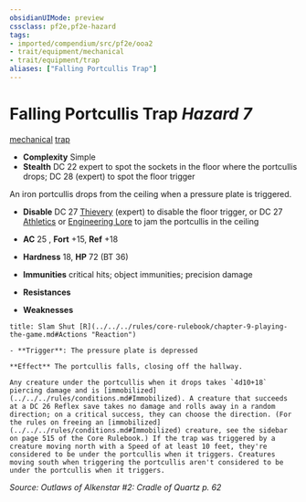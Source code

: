 ```yaml
---
obsidianUIMode: preview
cssclass: pf2e,pf2e-hazard
tags:
- imported/compendium/src/pf2e/ooa2
- trait/equipment/mechanical
- trait/equipment/trap
aliases: ["Falling Portcullis Trap"]
---
```

# Falling Portcullis Trap *Hazard 7*  
[mechanical](mechanical.md)  [trap](trap.md)  

- **Complexity** Simple
- **Stealth** DC 22 expert to spot the sockets in the floor where the portcullis drops; DC 28 (expert) to spot the floor trigger  

An iron portcullis drops from the ceiling when a pressure plate is triggered.

- **Disable** DC 27 [Thievery](../../skills.md#Thievery) (expert) to disable the floor trigger, or DC 27 [Athletics](../../skills.md#Athletics) or [Engineering Lore](../../skills.md#Lore) to jam the portcullis in the ceiling  

- **AC** 25 , **Fort** +15, **Ref** +18
- **Hardness** 18, **HP** 72 (BT 36)
- **Immunities** critical hits; object immunities; precision damage
- **Resistances** 
- **Weaknesses** 
     
```ad-embed-ability
title: Slam Shut [R](../../../rules/core-rulebook/chapter-9-playing-the-game.md#Actions "Reaction")

- **Trigger**: The pressure plate is depressed

**Effect** The portcullis falls, closing off the hallway.

Any creature under the portcullis when it drops takes `4d10+18` piercing damage and is [immobilized](../../../rules/conditions.md#Immobilized). A creature that succeeds at a DC 26 Reflex save takes no damage and rolls away in a random direction; on a critical success, they can choose the direction. (For the rules on freeing an [immobilized](../../../rules/conditions.md#Immobilized) creature, see the sidebar on page 515 of the Core Rulebook.) If the trap was triggered by a creature moving north with a Speed of at least 10 feet, they're considered to be under the portcullis when it triggers. Creatures moving south when triggering the portcullis aren't considered to be under the portcullis when it triggers.
```

*Source: Outlaws of Alkenstar #2: Cradle of Quartz p. 62*
